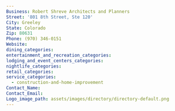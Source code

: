 ```yaml
---
Business: Robert Shreve Architects and Planners
Street: '801 8th Street, Ste 120'
City: Greeley
State: Colorado
Zip: 80631
Phone: (970) 346-0151
Website:
dining_categories:
entertainment_and_recreation_categories:
lodging_and_event_centers_categories:
nightlife_categories:
retail_categories:
service_categories:
  - construction-and-home-improvement
Contact_Name:
Contact_Email:
Logo_image_path: assets/images/directory/directory-default.png
---
```



